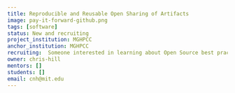 ```yaml
---
title: Reproducible and Reusable Open Sharing of Artifacts
image: pay-it-forward-github.png
tags: [software]
status: New and recruiting
project_institution: MGHPCC
anchor_institution: MGHPCC
recruiting:  Someone interested in learning about Open Source best practices, interest in learning or ability in Python and other hacking. Someone interested in doing a little writing too, contributing to Q&A forums etc.
owner: chris-hill
mentors: []
students: []
email: cnh@mit.edu
---
```

